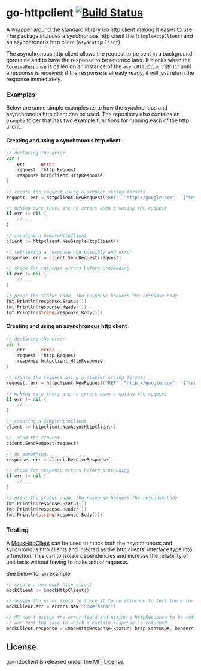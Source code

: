 go-httpclient [![Build Status](https://travis-ci.org/wchan2/go-httpclient.png?branch=master)](https://travis-ci.org/wchan2/go-httpclient)
====

A wrapper around the standard library Go http client making it easier to use. The package includes a synchronous http client the (`simpleHttpClient`) and an asynchronous http client (`asyncHttpClient`). 

The asynchronous http client allows the request to be sent in a background goroutine and to have the response to be returned later. It blocks when the `ReceiveResponse` is called on an instance of the `asyncHttpClient` struct until a response is received; if the response is already ready, it will just return the response immediately.

### Examples

Below are some simple examples as to how the synchronous and asynchronous http client can be used. The repository also contains an `example` folder that has two example functions for running each of the http client.

#### Creating and using a synchronous http client

```go
// declaring the error
var (
	err      error
	request  *http.Request
	response httpclient.HttpResponse
)

// create the request using a simpler string formats
request, err = httpclient.NewRequest("GET", "http://google.com", `{"test": "test"}`)

// making sure there are no errors upon creating the request
if err != nil {
	// ...
}

// creating a SimpleHttpClient
client := httpclient.NewSimpleHttpClient()

// retrieving a response and possibly and error
response, err = client.SendRequest(request)

// check for response errors before proceeding
if err != nil {
	// ...
}

// print the status code, the response headers the response body
fmt.Println(response.Status())
fmt.Println(response.Header())
fmt.Println(string(response.Body()))
```

#### Creating and using an asynchronous http client

```go
// declaring the error
var (
	err      error
	request  *http.Request
	response httpclient.HttpResponse
)

// create the request using a simpler string formats
request, err = httpclient.NewRequest("GET", "http://google.com", `{"test": "test"}`)

// making sure there are no errors upon creating the request
if err != nil {
	// ...
}

// creating a SimpleHttpClient
client := httpclient.NewAsyncHttpClient()

// 	send the request
client.SendRequest(request)

// do something...
response, err = client.ReceiveResponse()

// check for response errors before proceeding
if err != nil {
	// ...
}

// print the status code, the response headers the response body
fmt.Println(response.Status())
fmt.Println(response.Header())
fmt.Println(string(response.Body()))
```

### Testing

A [MockHttpClient](https://gist.github.com/wchan2/92084704799b087d488f) can be used to mock both the asynchronous and synchronous http clients and injected as the http clients' interface type into a function. This can to isolate dependencies and increase the reliability of unit tests without having to make actual requests.

See below for an example.

```go
// create a new mock http client
mockClient := &mockHttpClient{}

// assign the error field to force it to be returned to test the error functionality
mockClient.err = errors.New("Some error")

// OR don't assign the error field and assign a HttpResponse to be returned
// and test the case in which a certain response is returned
mockClient.response = &mockHttpResponse{Status: http.StatusOK, headers: http.Header{"test-header": "test-header-value"}, Body: []byte(`{"test": "test"}`)}
```

## License

go-httpclient is released under the [MIT License](http://www.opensource.org/licenses/MIT).